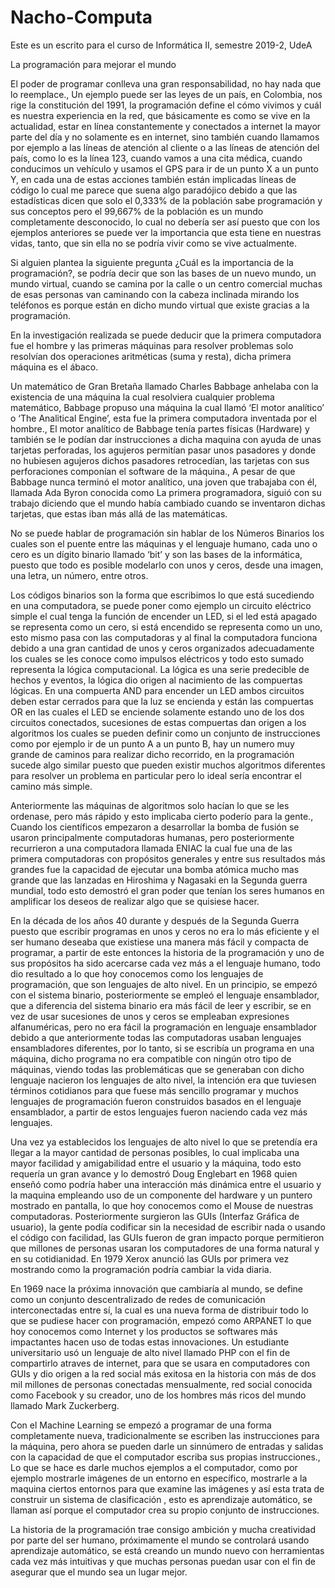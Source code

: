 # Nacho-Computa
Este es un escrito para el curso de Informática II, semestre 2019-2, UdeA

La programación para mejorar el mundo



El poder de programar conlleva una gran responsabilidad, no hay nada que lo reemplace., Un ejemplo puede ser las leyes de un país, en Colombia, nos rige la constitución del 1991, la programación define el cómo vivimos y cuál es nuestra experiencia en la red, que básicamente es como se vive en la actualidad, estar en línea constantemente y conectados a internet la mayor parte del día y no solamente es en internet, sino también cuando llamamos por ejemplo a las líneas de atención al cliente o a las líneas de atención del país, como lo es la línea 123, cuando vamos a una cita médica, cuando conducimos un vehículo y usamos el GPS para ir de un punto X a un punto Y, en cada una de estas acciones también están implicadas líneas de código lo cual me parece que suena algo paradójico debido a que las estadísticas dicen que solo el 0,333% de la población sabe programación y sus conceptos pero el 99,667% de la población es un mundo completamente desconocido, lo cual no debería ser así puesto que con los ejemplos anteriores se puede ver la importancia que esta tiene en nuestras vidas, tanto, que sin ella no se podría vivir como se vive actualmente.

Si alguien plantea la siguiente pregunta ¿Cuál es la importancia de la programación?, se podría decir que son las bases de un nuevo mundo, un mundo virtual, cuando se camina por la calle o un centro comercial muchas de esas personas van caminando con la cabeza inclinada mirando los teléfonos es porque están en dicho mundo virtual que existe gracias a la programación.

En la investigación realizada se puede deducir que la primera computadora fue el hombre y las primeras máquinas para resolver problemas solo resolvían dos operaciones aritméticas (suma y resta), dicha primera máquina es el ábaco.

Un matemático de Gran Bretaña llamado Charles Babbage anhelaba con la existencia de una máquina la cual resolviera cualquier problema matemático, Babbage propuso una máquina la cual llamó ‘El motor analítico’ o ‘The Analitical Engine’, esta fue la primera computadora inventada por el hombre., El motor analítico de Babbage tenía partes físicas (Hardware) y también se le podían dar instrucciones a dicha maquina con ayuda de unas tarjetas perforadas, los agujeros permitían pasar unos pasadores y donde no hubiesen agujeros dichos pasadores retrocedían, las tarjetas con sus perforaciones componían el software de la máquina., A pesar de que Babbage nunca terminó el motor analítico, una joven que trabajaba con él, llamada Ada Byron conocida como La primera programadora, siguió con su trabajo diciendo que el mundo había cambiado cuando se inventaron dichas tarjetas, que estas iban más allá de las matemáticas.

No se puede hablar de programación sin hablar de los Números Binarios los cuales son el puente entre las máquinas y el lenguaje humano, cada uno o cero es un dígito binario llamado ‘bit’ y son las bases de la informática, puesto que todo es posible modelarlo con unos y ceros, desde una imagen, una letra, un número, entre otros.

Los códigos binarios son la forma que escribimos lo que está sucediendo en una computadora, se puede poner como ejemplo un circuito eléctrico simple el cual tenga la función de encender un LED, si el led está apagado se representa como un cero, si está encendido se representa como un uno, esto mismo pasa con las computadoras y al final la computadora funciona debido a una gran cantidad de unos y ceros organizados adecuadamente los cuales se les conoce como impulsos eléctricos y todo esto sumado representa la lógica computacional. La lógica es una serie predecible de hechos y eventos, la lógica dio origen al nacimiento de las compuertas lógicas. En una compuerta AND para encender un LED ambos circuitos deben estar cerrados para que la luz se encienda y están las compuertas OR en las cuales el LED se enciende solamente estando uno de los dos circuitos conectados, sucesiones de estas compuertas dan origen a los algoritmos los cuales se pueden definir como un conjunto de instrucciones como por ejemplo ir de un punto A a un punto B, hay un numero muy grande de caminos para realizar dicho recorrido, en la programación sucede algo similar puesto que pueden existir muchos algoritmos diferentes para resolver un problema en particular pero lo ideal sería encontrar el camino más simple.

Anteriormente las máquinas de algoritmos solo hacían lo que se les ordenase, pero más rápido y esto implicaba cierto poderío para la gente., Cuando los científicos empezaron a desarrollar la bomba de fusión se usaron principalmente computadoras humanas, pero posteriormente recurrieron a una computadora llamada ENIAC la cual fue una de las primera computadoras con propósitos generales y entre sus resultados más grandes fue la capacidad de ejecutar una bomba atómica mucho mas grande que las lanzadas en Hiroshima y Nagasaki en la Segunda guerra mundial, todo esto demostró el gran poder que tenían los seres humanos en amplificar los deseos de realizar algo que se quisiese hacer.

En la década de los años 40 durante y después de la Segunda Guerra puesto que escribir programas en unos y ceros no era lo más eficiente y el ser humano deseaba que existiese una manera más fácil y compacta de programar, a partir de este entonces la historia de la programación y uno de sus propósitos ha sido acercarse cada vez más a el lenguaje humano, todo dio resultado a lo que hoy conocemos como los lenguajes de programación, que son lenguajes de alto nivel. En un principio, se empezó con el sistema binario, posteriormente se empleó el lenguaje ensamblador, que a diferencia del sistema binario era más fácil de leer y escribir, se en vez de usar sucesiones de unos y ceros se empleaban expresiones alfanuméricas, pero no era fácil la programación en lenguaje ensamblador debido a que anteriormente todas las computadoras usaban lenguajes ensambladores diferentes, por lo tanto, si se escribía un programa en una máquina, dicho programa no era compatible con ningún otro tipo de máquinas, viendo todas las problemáticas que se generaban con dicho lenguaje nacieron los lenguajes de alto nivel, la intención era que tuviesen términos cotidianos para que fuese más sencillo programar y muchos lenguajes de programación fueron construidos basados en el lenguaje ensamblador, a partir de estos lenguajes fueron naciendo cada vez más lenguajes.

Una vez ya establecidos los lenguajes de alto nivel lo que se pretendía era llegar a la mayor cantidad de personas posibles, lo cual implicaba una mayor facilidad y amigabilidad entre el usuario y la máquina, todo esto requería un gran avance y lo demostró Doug Englebart en 1968 quien enseñó como podría haber una interacción más dinámica entre el usuario y la maquina empleando uso de un componente del hardware y un puntero mostrado en pantalla, lo que hoy conocemos como el Mouse de nuestras computadoras.
Posteriormente surgieron las GUIs (Interfaz Gráfica de usuario), la gente podía codificar sin la necesidad de escribir nada o usando el código con facilidad, las GUIs fueron de gran impacto porque permitieron que millones de personas usaran los computadores de una forma natural y en su cotidianidad. En 1979 Xerox anunció las GUIs por primera vez mostrando como la programación podría cambiar la vida diaria.

En 1969 nace la próxima innovación que cambiaría al mundo, se define como un conjunto descentralizado de redes de comunicación interconectadas entre sí, la cual es una nueva forma de distribuir todo lo que se pudiese hacer con programación, empezó como ARPANET lo que hoy conocemos como Internet y los productos se softwares más impactantes hacen uso de todas estas innovaciones. Un estudiante universitario usó un lenguaje de alto nivel llamado PHP con el fin de compartirlo atraves de internet, para que se usara en computadores con GUIs y dio origen a la red social más exitosa en la historia con más de dos mil millones de personas conectadas mensualmente, red social conocida como Facebook y su creador, uno de los hombres más ricos del mundo llamado Mark Zuckerberg. 

Con el Machine Learning se empezó a programar de una forma completamente nueva, tradicionalmente se escriben las instrucciones para la máquina, pero ahora se pueden darle un sinnúmero de entradas y salidas con la capacidad de que el computador escriba sus propias instrucciones., Lo que se hace es darle muchos ejemplos a el computador, como por ejemplo mostrarle imágenes de un entorno en específico, mostrarle a la maquina ciertos entornos para que examine las imágenes y así esta trata de construir un sistema de clasificación , esto es aprendizaje automático, se llaman así porque el computador crea su propio conjunto de instrucciones.

La historia de la programación trae consigo ambición y mucha creatividad por parte del ser humano, próximamente el mundo se controlará usando aprendizaje automático, se está creando un mundo nuevo con herramientas cada vez más intuitivas y que muchas personas puedan usar con el fin de asegurar que el mundo sea un lugar mejor.
 
